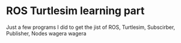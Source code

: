 # ROS Turtlesim learning part
 Just a few programs I did to get the jist of ROS, Turtlesim, Subscirber, Publisher, Nodes wagera wagera
